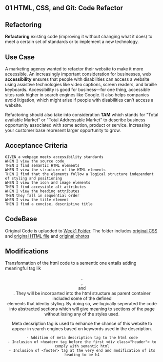 ## 01 HTML, CSS, and Git: Code Refactor


## Refactoring

**Refactoring** existing code (improving it without changing what it does) to meet a certain set of standards or to implement a new technology.


## Use Case

A marketing agency wanted to refactor their website to make it more aceessible. An increasingly important consideration for businesses, web **accessibility** ensures that people with disabilities can access a website using assistive technologies like video captions, screen readers, and braille keyboards. Accessibility is good for business&mdash;for one thing, accessible sites rank higher in search engines like Google. It also helps companies avoid litigation, which might arise if people with disabilities can't access a website.

Refactoring should also take into consideration **TAM** which stands for "Total available Market" or "Total Addressable Market" to describe business opportunity associated with some action, product or service. Increasing your customer base represent larger opportunity to grow.


## Acceptance Criteria

```
GIVEN a webpage meets accessibility standards
WHEN I view the source code
THEN I find semantic HTML elements
WHEN I view the structure of the HTML elements
THEN I find that the elements follow a logical structure independent of styling and positioning
WHEN I view the icon and image elements
THEN I find accessible alt attributes
WHEN I view the heading attributes
THEN they fall in sequential order
WHEN I view the title element
THEN I find a concise, descriptive title
```

## CodeBase

Original Code is uplaoded to [Week1 Folder](codebase). The folder includes [original CSS](codebase/Develop/assets/css/style.css) and [original HTML file](codebase/Develop/index.html) and [original photos](codebase/Develop/assets/images)

## Modifications

Transformation of the html code to a sementic one entails adding meaningful tag lik <header>, <article>, <aside> and <footer>. They will be incorparted into the html structure as parent container included some of the defined <div> elements that identiy styling. By doing so, we logically seperated the code into abstracted sections which will give meaning to sections of the page without losing any of the styles used.

Meta decsription tag is used to enhance the chance of this website to appear in search engines based on keywords used in the description.


```
- Addition of meta description tag to the html code
- Inclusion of <header> tag before the first <div class="header"> to comply with semantic html
- Inclusion of <footer> tag at the very end and modification of its heading to be h4
```




